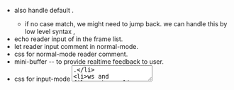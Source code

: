 - also handle default <case>.
  - if no case match, we might need to jump back.
    we can handle this by low level syntax <jump>,
- echo reader input of <input-node> in the frame list.
- let reader input comment in normal-mode.
- css for normal-mode reader comment.
- mini-buffer -- to provide realtime feedback to user.
- css for input-mode <textarea>.
- ws and filewatcher.
- per frame schema.
# little
- hand written xml lexer.
  - build xml Node from token by a stack machine.
# error handling
- handle frame parsing error in a general way.
# layout
- `Nav` for navigation -- table of contents, jump to chapters.
# content
- finish chapter 1
# 教学法调查报告。
- 考虑 little book 与所实现的语言之间的关系，
  little book 好像在于给每部分实现代码写测试用例。
  - 并且用到了某个解释范式。
# dialog & im-app ux
- make the dialog looks like im apps.
# canvas
- 涂抹果酱的地方给一个 canvas 画板。
# dialog gen
- 可以生成解释程序运行的对话（程序，参数 -- 对话）。
# for reader
- reader login.
- session to record reading progress.
- let reader answer first, then show the answer.
- let reader make comments, and export new commented books.
# deploy
- fix heroku file.
